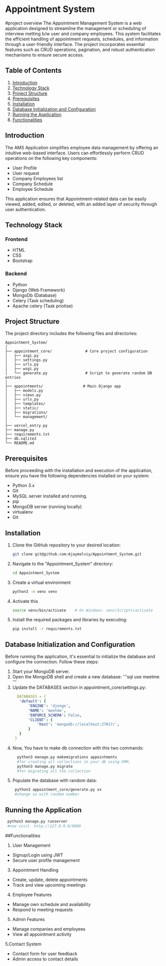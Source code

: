 # Appointment System
#project overview
The Appointment Management System is a web application designed to streamline the management or scheduling of interview metting b/w user and company employees. This system facilitates the efficient handling of appointment requests, schedules, and  information through a user-friendly interface. The project incorporates essential features such as CRUD operations, pagination, and robust authentication mechanisms to ensure secure access.


## Table of Contents

1. [Introduction](#introduction)
2. [Technology Stack](#technology-stack)
3. [Project Structure](#project-structure)
4. [Prerequisites](#prerequisites)
5. [Installation](#installation)
6. [Database Initialization and Configuration](#database-initialization-and-configuration)
7. [Running the Application](#running-the-application)
8. [Functionalities](#functionalities)

## Introduction

The AMS Application simplifies employee data management by offering an intuitive web-based interface. Users can effortlessly perform CRUD operations on the following key components:

- User Profile
- User request
- Company Employees list
- Company Schedule 
- Employee Schedule


This application ensures that Appointment-related data can be easily viewed, added, edited, or deleted, with an added layer of security through user authentication.

## Technology Stack

### Frontend

- HTML
- CSS
- Bootstrap

### Backend

- Python
- Django (Web Framework)
- MongoDb (Database)
- Celery (Task scheduling)
- Apache celery (Task priotise)

## Project Structure

The project directory includes the following files and directories:

  ```text
  Appointment_System/
  │
  ├── appointment_core/               # Core project configuration
  │   ├── asgi.py
  │   ├── settings.py
  │   ├── urls.py
  │   ├── wsgi.py
  │   └── generate.py                 # Script to generate random DB entries
  │
  ├── appointments/                  # Main Django app
  │   ├── models.py
  │   ├── views.py
  │   ├── urls.py
  │   ├── templates/
  │   ├── static/
  │   ├── migrations/
  │   └── management/
  │
  ├── vercel_entry.py
  ├── manage.py
  ├── requirements.txt
  ├── db.sqlite3
  └── README.md  
  ```

## Prerequisites

Before proceeding with the installation and execution of the application, ensure you have the following dependencies installed on your system:

- Python 3.x
- Git
- MySQL server installed and running.
- pip
- MongoDB server (running locally)
- virtualenv
- Git


## Installation

1. Clone the GitHub repository to your desired location:

   ```bash
   git clone git@github.com:Ajaymalviy/Appointment_System.git
   ```

2. Navigate to the "Appointment_System" directory:

   ```bash
   cd Appointment_System
   ```
3. Create a virtual environment
   
   ```bash
   python3 -m venv venv
   ```

4. Activate this 

    ```bash
    source venv/bin/activate    # On Windows: venv\Scripts\activate
    ```

5. Install the required packages and libraries by executing:

   ```bash
   pip install -r requirements.txt
   ```
  
## Database Initialization and Configuration
Before running the application, it's essential to initialize the database and configure the connection. Follow these steps:

  1. Start your MongoDB server.
  2. Open the MongoDB shell and create a new database:
     '''sql
     use meetme
     '''
  3. Update the DATABASES section in appointment_core/settings.py:
     ```yaml
       DATABASES = {
        'default': {
            'ENGINE': 'djongo',
            'NAME': 'meetme',
            'ENFORCE_SCHEMA': False,
            'CLIENT': {
                'host': 'mongodb://localhost:27017/',
            }
        }
      }
     ```
  4. Now, You have to make db connection with this two commands:
     ```bash
       python3 manage.py makemigrations appointments
       #for creating all collections in your db using ORM.
       python3 manage.py migrate
       #for migrating all the collection
     ```
  5. Populate the database with random data:
     ```bash
      python3 appointment_core/generate.py xx
      #change xx with random number
     ```
## Running the Application
   ```bash
    python3 manage.py runserver
    #now visit  http://127.0.0.0/8000
  ```


##Functionalities

1. User Management
  - Signup/Login using JWT
  - Secure user profile management

3. Appointment Handling
  - Create, update, delete appointments
  - Track and view upcoming meetings

4. Employee Features
  - Manage own schedule and availability
  - Respond to meeting requests

5. Admin Features
  - Manage companies and employees
  - View all appointment activity

5.Contact System
  - Contact form for user feedback
  - Admin access to contact details

   



